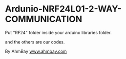 # Ardunio-NRF24L01-2-WAY-COMMUNICATION


Put "RF24" folder inside your arduino libraries folder.

and the others are our codes.

By AhmBay
www.ahmbay.com

